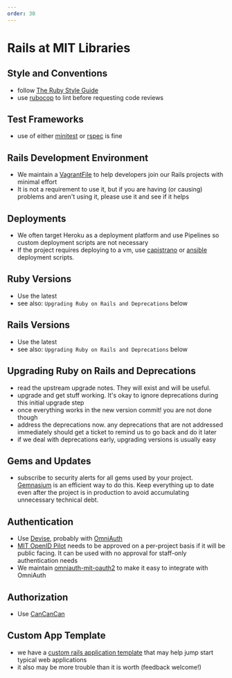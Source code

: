 ```yaml
---
order: 30
---
```

# Rails at MIT Libraries

## Style and Conventions
- follow [The Ruby Style Guide](https://github.com/bbatsov/ruby-style-guide)
- use [rubocop](https://github.com/bbatsov/rubocop) to lint before requesting
  code reviews

## Test Frameworks
- use of either [minitest](https://github.com/seattlerb/minitest) or
  [rspec](https://github.com/rspec/rspec-rails) is fine

## Rails Development Environment
- We maintain a [VagrantFile](https://github.com/JPrevost/mit_vagrant_rails) to
  help developers join our Rails projects with minimal effort
- It is not a requirement to use it, but if you are having (or causing)
  problems and aren't using it, please use it and see if it helps

## Deployments
- We often target Heroku as a deployment platform and use Pipelines so custom
  deployment scripts are not necessary
- If the project requires deploying to a vm, use
  [capistrano](https://github.com/capistrano/capistrano) or
  [ansible](https://www.ansible.com) deployment scripts.

## Ruby Versions
- Use the latest
- see also: `Upgrading Ruby on Rails and Deprecations` below

## Rails Versions
- Use the latest
- see also: `Upgrading Ruby on Rails and Deprecations` below

## Upgrading Ruby on Rails and Deprecations
- read the upstream upgrade notes. They will exist and will be useful.
- upgrade and get stuff working. It's okay to ignore deprecations during this
  initial upgrade step
- once everything works in the new version commit! you are not done though
- address the deprecations now. any deprecations that are not addressed
  immediately should get a ticket to remind us to go back and do it later
- if we deal with deprecations early, upgrading versions is usually easy

## Gems and Updates
- subscribe to security alerts for all gems used by your project.
  [Gemnasium](https://gemnasium.com) is an efficient way to do this. Keep
  everything up to date even after the project is in production to avoid
  accumulating unnecessary technical debt.

## Authentication
- Use [Devise](https://github.com/plataformatec/devise), probably with
  [OmniAuth](https://github.com/omniauth/omniauth)
- [MIT OpenID Pilot](https://oidc.mit.edu) needs to be approved on a per-project
  basis if it will be public facing. It can be used with no approval for staff-only authentication needs
- We maintain [omniauth-mit-oauth2](https://github.com/MITLibraries/omniauth-mit-oauth2)
  to make it easy to integrate with OmniAuth

## Authorization
- Use [CanCanCan](https://github.com/CanCanCommunity/cancancan)

## Custom App Template
- we have a
  [custom rails application template](https://github.com/MITLibraries/rails_template)
  that may help jump start typical web applications
- it also may be more trouble than it is worth (feedback welcome!)
